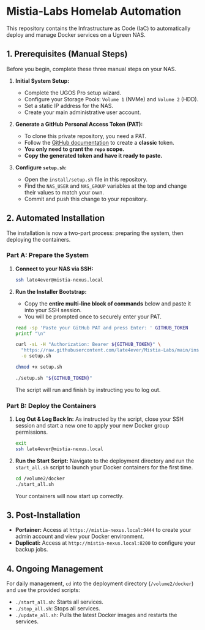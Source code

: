 # Mistia-Labs Homelab Automation

This repository contains the Infrastructure as Code (IaC) to automatically deploy and manage Docker services on a Ugreen NAS.

## 1. Prerequisites (Manual Steps)

Before you begin, complete these three manual steps on your NAS.

1. **Initial System Setup:**
    * Complete the UGOS Pro setup wizard.
    * Configure your Storage Pools: `Volume 1` (NVMe) and `Volume 2` (HDD).
    * Set a static IP address for the NAS.
    * Create your main administrative user account.

2. **Generate a GitHub Personal Access Token (PAT):**
    * To clone this private repository, you need a PAT.
    * Follow the [GitHub documentation](https://docs.github.com/en/authentication/keeping-your-account-and-data-secure/managing-your-personal-access-tokens) to create a **classic** token.
    * **You only need to grant the `repo` scope.**
    * **Copy the generated token and have it ready to paste.**

3. **Configure `setup.sh`:**
    * Open the `install/setup.sh` file in this repository.
    * Find the `NAS_USER` and `NAS_GROUP` variables at the top and change their values to match your own.
    * Commit and push this change to your repository.

## 2. Automated Installation

The installation is now a two-part process: preparing the system, then deploying the containers.

### Part A: Prepare the System

1. **Connect to your NAS via SSH:**

    ```bash
    ssh late4ever@mistia-nexus.local
    ```

2. **Run the Installer Bootstrap:**
    * Copy the **entire multi-line block of commands** below and paste it into your SSH session.
    * You will be prompted once to securely enter your PAT.

    ```bash
    read -sp 'Paste your GitHub PAT and press Enter: ' GITHUB_TOKEN
    printf "\n"

    curl -sL -H "Authorization: Bearer ${GITHUB_TOKEN}" \
      "https://raw.githubusercontent.com/late4ever/Mistia-Labs/main/install/setup.sh" \
      -o setup.sh

    chmod +x setup.sh

    ./setup.sh "${GITHUB_TOKEN}"
    ```

    The script will run and finish by instructing you to log out.

### Part B: Deploy the Containers

1. **Log Out & Log Back In:** As instructed by the script, close your SSH session and start a new one to apply your new Docker group permissions.

    ```bash
    exit
    ssh late4ever@mistia-nexus.local
    ```

2. **Run the Start Script:** Navigate to the deployment directory and run the `start_all.sh` script to launch your Docker containers for the first time.

    ```bash
    cd /volume2/docker
    ./start_all.sh
    ```

    Your containers will now start up correctly.

## 3. Post-Installation

* **Portainer:** Access at `https://mistia-nexus.local:9444` to create your admin account and view your Docker environment.
* **Duplicati:** Access at `http://mistia-nexus.local:8200` to configure your backup jobs.

## 4. Ongoing Management

For daily management, `cd` into the deployment directory (`/volume2/docker`) and use the provided scripts:

* `./start_all.sh`: Starts all services.
* `./stop_all.sh`: Stops all services.
* `./update_all.sh`: Pulls the latest Docker images and restarts the services.
